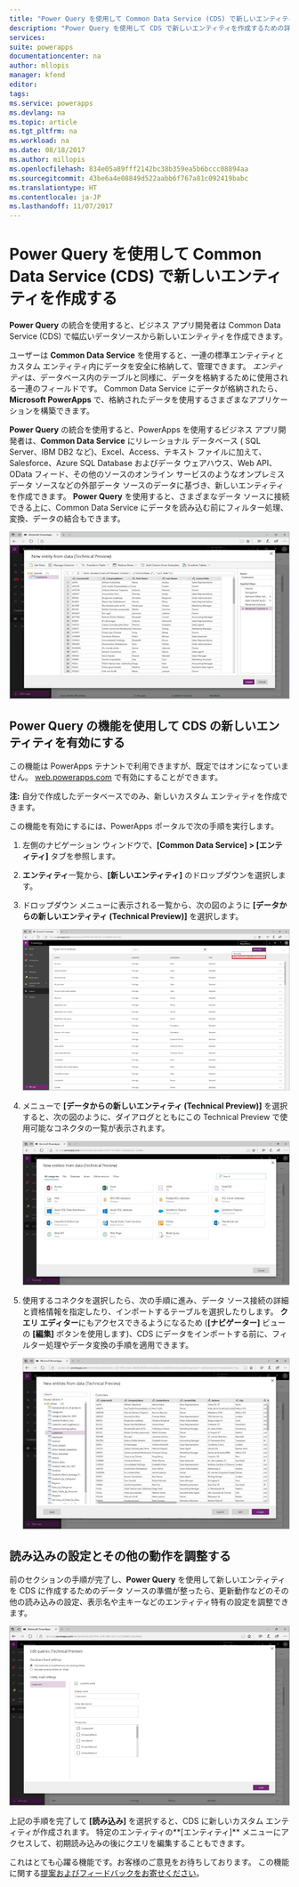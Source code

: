 ```yaml
---
title: "Power Query を使用して Common Data Service (CDS) で新しいエンティティを作成する | Microsoft Docs"
description: "Power Query を使用して CDS で新しいエンティティを作成するための詳しい手順。"
services: 
suite: powerapps
documentationcenter: na
author: mllopis
manager: kfend
editor: 
tags: 
ms.service: powerapps
ms.devlang: na
ms.topic: article
ms.tgt_pltfrm: na
ms.workload: na
ms.date: 08/18/2017
ms.author: millopis
ms.openlocfilehash: 834e05a89fff2142bc38b359ea5b6bccc08894aa
ms.sourcegitcommit: 43be6a4e08849d522aabb6f767a81c092419babc
ms.translationtype: HT
ms.contentlocale: ja-JP
ms.lasthandoff: 11/07/2017
---
```

# <a name="create-new-entities-in-the-common-data-service-cds-using-power-query"></a>Power Query を使用して Common Data Service (CDS) で新しいエンティティを作成する
**Power Query** の統合を使用すると、ビジネス アプリ開発者は Common Data Service (CDS) で幅広いデータソースから新しいエンティティを作成できます。

ユーザーは **Common Data Service** を使用すると、一連の標準エンティティとカスタム エンティティ内にデータを安全に格納して、管理できます。 *エンティティ*は、データベース内のテーブルと同様に、データを格納するために使用される一連のフィールドです。 Common Data Service にデータが格納されたら、**Microsoft PowerApps** で、格納されたデータを使用するさまざまなアプリケーションを構築できます。

**Power Query** の統合を使用すると、PowerApps を使用するビジネス アプリ開発者は、**Common Data Service** にリレーショナル データベース ( SQL Server、IBM DB2 など)、Excel、Access、テキスト ファイルに加えて、Salesforce、Azure SQL Database およびデータ ウェアハウス、Web API、OData フィード、その他のソースのオンライン サービスのようなオンプレミス データ ソースなどの外部データ ソースのデータに基づき、新しいエンティティを作成できます。 **Power Query** を使用すると、さまざまなデータ ソースに接続できる上に、Common Data Service にデータを読み込む前にフィルター処理、変換、データの結合もできます。

![データからの新しいエンティティ](media/data-platform-cds-newentity-pq/data-platform-cds-pq-01.jpg)

## <a name="enabling-the-cds-new-entities-from-power-query-feature"></a>Power Query の機能を使用して CDS の新しいエンティティを有効にする
この機能は PowerApps テナントで利用できますが、既定ではオンになっていません。 [web.powerapps.com](https://aka.ms/pqocds) で有効にすることができます。

**注:** 自分で作成したデータベースでのみ、新しいカスタム エンティティを作成できます。

この機能を有効にするには、PowerApps ポータルで次の手順を実行します。

1. 左側のナビゲーション ウィンドウで、**[Common Data Service] > [エンティティ]** タブを参照します。
2. **エンティティ**一覧から、**[新しいエンティティ]** のドロップダウンを選択します。
3. ドロップダウン メニューに表示される一覧から、次の図のように **[データからの新しいエンティティ (Technical Preview)]** を選択します。
   
    ![データからの新しいエンティティ](media/data-platform-cds-newentity-pq/data-platform-cds-pq-02.jpg)
4. メニューで **[データからの新しいエンティティ (Technical Preview)]** を選択すると、次の図のように、ダイアログとともにこの Technical Preview で使用可能なコネクタの一覧が表示されます。
   
   ![使用可能なコネクタ](media/data-platform-cds-newentity-pq/data-platform-cds-pq-03.jpg)
5. 使用するコネクタを選択したら、次の手順に進み、データ ソース接続の詳細と資格情報を指定したり、インポートするテーブルを選択したりします。 **クエリ エディター**にもアクセスできるようになるため (**[ナビゲーター]** ビューの **[編集]** ボタンを使用します)、CDS にデータをインポートする前に、フィルター処理やデータ変換の手順を適用できます。
   
    ![](media/data-platform-cds-newentity-pq/data-platform-cds-pq-04.jpg)

## <a name="adjust-load-settings-and-other-behavior"></a>読み込みの設定とその他の動作を調整する
前のセクションの手順が完了し、**Power Query** を使用して新しいエンティティを CDS に作成するためのデータ ソースの準備が整ったら、更新動作などのその他の読み込みの設定、表示名や主キーなどのエンティティ特有の設定を調整できます。

![](media/data-platform-cds-newentity-pq/data-platform-cds-pq-05.jpg)

上記の手順を完了して **[読み込み]** を選択すると、CDS に新しいカスタム エンティティが作成されます。 特定のエンティティの**[エンティティ]** メニューにアクセスして、初期読み込みの後にクエリを編集することもできます。

これはとても心躍る機能です。お客様のご意見をお待ちしております。 この機能に関する[提案およびフィードバックをお寄せください](https://powerusers.microsoft.com/t5/PowerApps-Community/ct-p/PowerApps1)。

